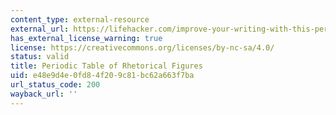 ```yaml
---
content_type: external-resource
external_url: https://lifehacker.com/improve-your-writing-with-this-periodic-table-of-the-fi-1668446228
has_external_license_warning: true
license: https://creativecommons.org/licenses/by-nc-sa/4.0/
status: valid
title: Periodic Table of Rhetorical Figures
uid: e48e9d4e-0fd8-4f20-9c81-bc62a663f7ba
url_status_code: 200
wayback_url: ''
---
```

